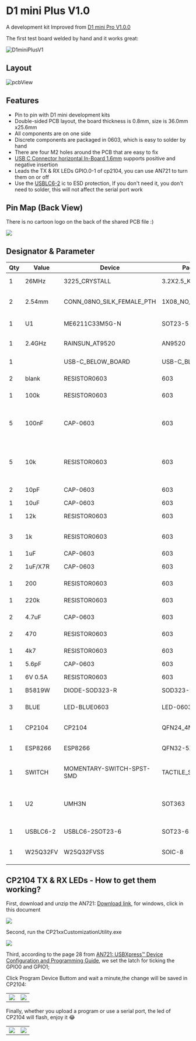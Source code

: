 # D1 mini Plus V1.0

A development kit Improved from [D1 mini Pro V1.0.0](https://docs.wemos.cc/en/latest/d1/d1_mini_pro.html)

The first test board welded by hand and it works great:

![D1miniPlusV1](https://github.com/oldgerman/D1-mini-Plus-V1.0/blob/master/images/D1miniPlusV1.jpg)

## Layout

![pcbView](https://github.com/oldgerman/D1-mini-Plus-V1.0/blob/master/images/pcbView.jpg)

## Features

- Pin to pin with D1 mini development kits
- Double-sided PCB layout, the board thickness is 0.8mm, size is 36.0mm x25.6mm
- All components are on one side
- Discrete components are packaged in 0603, which is easy to solder by hand
- There are four M2 holes around the PCB that are easy to fix
- [USB C Connector horizontal In-Board 1.6mm](https://grabcad.com/library/usb-c-connector-horizontal-in-board-1-6mm-1) supports positive and negative insertion
- Leads the TX & RX LEDs  GPIO.0-1 of cp2104, you can use AN721 to turn them on or off
- Use the [USBLC6-2](https://www.st.com/en/protection-devices/usblc6-2.html) ic to ESD protection, If you don't need it, you don't need to solder, this will not affect the serial port work

## Pin Map (Back View)

There is no cartoon logo on the back of the shared PCB file :)

![](https://github.com/oldgerman/D1-mini-Plus-V1.0/blob/master/images/D1miniPlusV1Back.jpg)

## Designator & Parameter

| Qty  | Value    | Device                    | Package            | Parts                 | Description                                                  |
| ---- | -------- | ------------------------- | ------------------ | --------------------- | ------------------------------------------------------------ |
| 1    | 26MHz    | 3225_CRYSTALL             | 3.2X2.5_KX-7       | U$3                   | EPSON TSX-3225 ±10ppm 9pf                                    |
| 2    | 2.54mm   | CONN_08NO_SILK_FEMALE_PTH | 1X08_NO_SILK       | J1, J2                | 0.1 inch spaced/style header connections                     |
| 1    | U1       | ME6211C33M5G-N            | SOT23-5            | U$1                   | 3.3V 500mA 低差压线性稳压器                                  |
| 1    | 2.4GHz   | RAINSUN_AT9520            | AN9520             | U$4                   | Ceramic antenna 陶瓷天线                                     |
| 1    |          | USB-C_BELOW_BOARD         | USB-C_BLOW_BOARD   | USB-C                 |                                                              |
| 2    | blank    | RESISTOR0603              | 603                | R11, R12              | Generic Resistor Package                                     |
| 1    | 100k     | RESISTOR0603              | 603                | R13                   | Generic Resistor Package                                     |
| 5    | 100nF    | CAP-0603                  | 603                | C4, C7, C12, C13, C14 |                                                              |
| 5    | 10k      | RESISTOR0603              | 603                | R7, R8, R15, R16, R17 | Generic Resistor Package                                     |
| 2    | 10pF     | CAP-0603                  | 603                | C5, C11               |                                                              |
| 1    | 10uF     | CAP-0603                  | 603                | C9                    |                                                              |
| 1    | 12k      | RESISTOR0603              | 603                | R5                    | Generic Resistor Package                                     |
| 3    | 1k       | RESISTOR0603              | 603                | R4, R9, R10           | Generic Resistor Package                                     |
| 1    | 1uF      | CAP-0603                  | 603                | C8                    |                                                              |
| 2    | 1uF/X7R  | CAP-0603                  | 603                | C1, C2                |                                                              |
| 1    | 200      | RESISTOR0603              | 603                | R6                    | Generic Resistor Package                                     |
| 1    | 220k     | RESISTOR0603              | 603                | R14                   | Generic Resistor Package                                     |
| 2    | 4.7uF    | CAP-0603                  | 603                | C3, C6                |                                                              |
| 2    | 470      | RESISTOR0603              | 603                | R2, R3                | Generic Resistor Package                                     |
| 1    | 4k7      | RESISTOR0603              | 603                | R1                    | Generic Resistor Package                                     |
| 1    | 5.6pF    | CAP-0603                  | 603                | C10                   |                                                              |
| 1    | 6V 0.5A  | RESISTOR0603              | 603                | F1                    | Generic Resistor Package                                     |
| 1    | B5819W   | DIODE-SOD323-R            | SOD323-R           | D3                    | Schottky DIODE                                               |
| 3    | BLUE     | LED-BLUE0603              | LED-0603           | D1, D2, D4            | Blue SMD LED                                                 |
| 1    | CP2104   | CP2104                    | QFN24_4MM_SMSC     | U3                    | CP2104 - USB to UART Bridge                                  |
| 1    | ESP8266  | ESP8266                   | QFN32-5X5MM        | U1                    | Espressif ESP8266 WiFi/Microcontroller SoC                   |
| 1    | SWITCH   | MOMENTARY-SWITCH-SPST-SMD | TACTILE_SWITCH_SMD | S1                    | Momentary Switch (Pushbutton) - SPST                         |
| 1    | U2       | UMH3N                     | SOT363             | U$2                   | NPN 100mA 50V Complex Digital Transistors (Bias Resistor Built-in Transistors) |
| 1    | USBLC6-2 | USBLC6-2SOT23-6           | SOT23-6            | U$11                  | low capacitance ESD protection                               |
| 1    | W25Q32FV | W25Q32FVSS                | SOIC-8             | U2                    | W25Q32FV 32Mb (4MB) Serial Flash Memory                      |

## CP2104 TX & RX LEDs - How to get them working?

First, download and unzip the AN721: [Download link](https://www.silabs.com/documents/public/example-code/AN721SW.zip), for windows, click in this document

![](https://github.com/oldgerman/D1-mini-Plus-V1.0/blob/master/images/AN721.png)

Second, run the CP21xxCustomizationUtility.exe

![](https://github.com/oldgerman/D1-mini-Plus-V1.0/blob/master/images/AN721_0.png)

Third, according to the page 28 from  [AN721: USBXpress™ Device Configuration and Programming Guide](https://www.silabs.com/documents/public/application-notes/AN721.pdf), we set the latch for ticking the GPIO0 and GPIO1;

Click Program Device Buttom and wait a minute,the change will be saved in CP2104:

<table>
    <tr>
        <td><img src = "https://github.com/oldgerman/D1-mini-Plus-V1.0/blob/master/images/AN721_1.png"></td>
		<td><img src = "https://github.com/oldgerman/D1-mini-Plus-V1.0/blob/master/images/AN721_2.png"</td>
    </tr>
</table>

Finally, whether you upload a program or use a serial port, the led of CP2104 will flash, enjoy it :joy:

<table>
    <tr>
        <td><img src = "https://github.com/oldgerman/D1-mini-Plus-V1.0/blob/master/images/SerialUpload.png"></td>
		<td><img src = "https://github.com/oldgerman/D1-mini-Plus-V1.0/blob/master/images/SerialBlink.png"</td>
    </tr>
</table>

